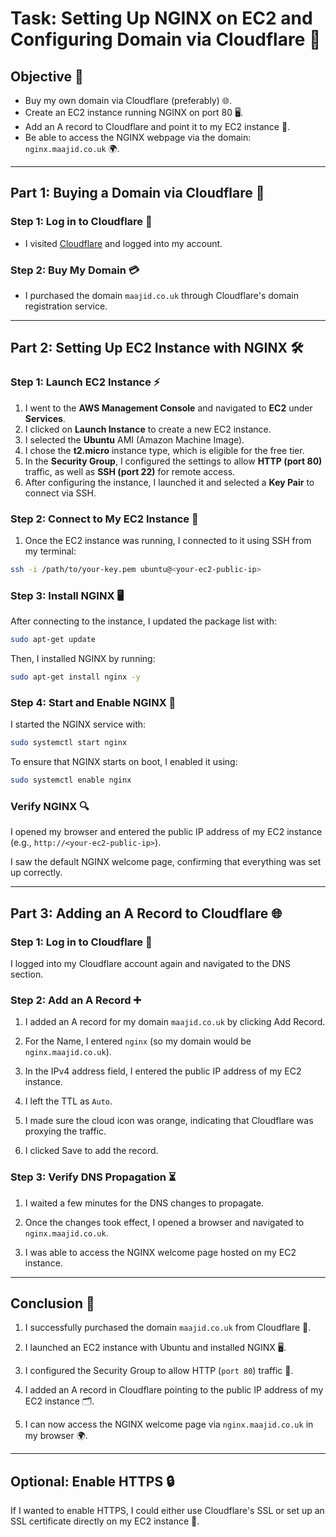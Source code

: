 # Task: Setting Up NGINX on EC2 and Configuring Domain via Cloudflare 🚀

## Objective 🎯
- Buy my own domain via Cloudflare (preferably) 🌐.
- Create an EC2 instance running NGINX on port 80 🖥️.
- Add an A record to Cloudflare and point it to my EC2 instance 🔧.
- Be able to access the NGINX webpage via the domain: `nginx.maajid.co.uk` 🌍.

---

## Part 1: Buying a Domain via Cloudflare 🛒

### Step 1: Log in to Cloudflare 🔑
- I visited [Cloudflare](https://www.cloudflare.com/) and logged into my account.

### Step 2: Buy My Domain 💳
- I purchased the domain `maajid.co.uk` through Cloudflare's domain registration service.

---

## Part 2: Setting Up EC2 Instance with NGINX 🛠️

### Step 1: Launch EC2 Instance ⚡

1. I went to the **AWS Management Console** and navigated to **EC2** under **Services**.
2. I clicked on **Launch Instance** to create a new EC2 instance.
3. I selected the **Ubuntu** AMI (Amazon Machine Image).
4. I chose the **t2.micro** instance type, which is eligible for the free tier.
5. In the **Security Group**, I configured the settings to allow **HTTP (port 80)** traffic, as well as **SSH (port 22)** for remote access.
6. After configuring the instance, I launched it and selected a **Key Pair** to connect via SSH.

### Step 2: Connect to My EC2 Instance 🔌

1. Once the EC2 instance was running, I connected to it using SSH from my terminal:
   
```bash
ssh -i /path/to/your-key.pem ubuntu@<your-ec2-public-ip>
```

### Step 3: Install NGINX 🖥️

After connecting to the instance, I updated the package list with:
```bash
sudo apt-get update
```

Then, I installed NGINX by running:

```bash
sudo apt-get install nginx -y
```

### Step 4: Start and Enable NGINX 🎉

I started the NGINX service with:

```bash
sudo systemctl start nginx
```

To ensure that NGINX starts on boot, I enabled it using:

```bash
sudo systemctl enable nginx
```

### Verify NGINX 🔍

I opened my browser and entered the public IP address of my EC2 instance (e.g., `http://<your-ec2-public-ip>`).

I saw the default NGINX welcome page, confirming that everything was set up correctly.

---

## Part 3: Adding an A Record to Cloudflare 🌐

### Step 1: Log in to Cloudflare 🔑

I logged into my Cloudflare account again and navigated to the DNS section.

### Step 2: Add an A Record ➕

1. I added an A record for my domain `maajid.co.uk` by clicking Add Record.

2. For the Name, I entered `nginx` (so my domain would be `nginx.maajid.co.uk`).

3. In the IPv4 address field, I entered the public IP address of my EC2 instance.

4. I left the TTL as `Auto`.

5. I made sure the cloud icon was orange, indicating that Cloudflare was proxying the traffic.

6. I clicked Save to add the record.

### Step 3: Verify DNS Propagation ⏳

1. I waited a few minutes for the DNS changes to propagate.

2. Once the changes took effect, I opened a browser and navigated to `nginx.maajid.co.uk`.

3. I was able to access the NGINX welcome page hosted on my EC2 instance.

---

## Conclusion 🎉

1. I successfully purchased the domain `maajid.co.uk` from Cloudflare 🛒.

2. I launched an EC2 instance with Ubuntu and installed NGINX 🖥️.

3. I configured the Security Group to allow HTTP (`port 80`) traffic 🔐.

4. I added an A record in Cloudflare pointing to the public IP address of my EC2 instance 🗂️.

5. I can now access the NGINX welcome page via `nginx.maajid.co.uk` in my browser 🌍.

---

## Optional: Enable HTTPS 🔒

If I wanted to enable HTTPS, I could either use Cloudflare's SSL or set up an SSL certificate directly on my EC2 instance 🔑.
